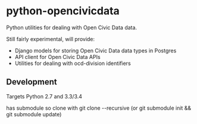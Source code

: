 python-opencivicdata
====================

Python utilities for dealing with Open Civic Data data.

Still fairly experimental, will provide:
* Django models for storing Open Civic Data data types in Postgres
* API client for Open Civic Data APIs
* Utilities for dealing with ocd-division identifiers


Development
-----------

Targets Python 2.7 and 3.3/3.4

has submodule so clone with git clone --recursive 
(or git submodule init && git submodule update)
